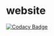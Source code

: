 # website

[![Codacy Badge](https://api.codacy.com/project/badge/Grade/c2cd3b188c0a47fd9c93c9b0ddc89598)](https://app.codacy.com/gh/ZedApps/website?utm_source=github.com&utm_medium=referral&utm_content=ZedApps/website&utm_campaign=Badge_Grade_Settings)
